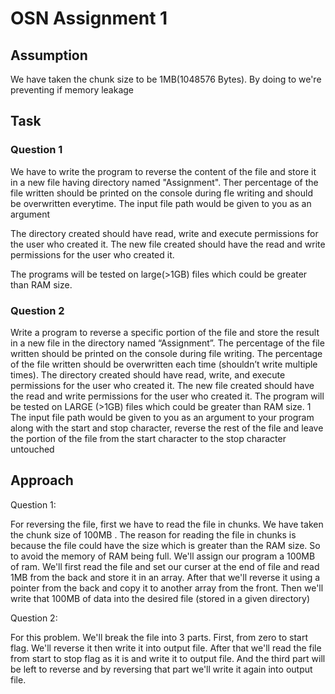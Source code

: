 
# OSN Assignment 1

## Assumption

We have taken the chunk size to be 1MB(1048576 Bytes). By doing to we're preventing if memory leakage

## Task
### Question 1

We have to write the program to reverse the content of the file and store it in a new file having directory named "Assignment".
Ther percentage of the file written should be printed on the console during fle writing and should be overwritten everytime.
The input file path would be given to you as an argument

The directory created should have read, write and execute permissions for the user who created it. The new file created should
have the read and write permissions for the user who created it.

The programs will be tested on large(>1GB) files which could be greater than 
RAM size.

### Question 2

Write a program to reverse a specific portion of the file and store the result in a new file in the directory named
“Assignment”.
The percentage of the file written should be printed on the console during file writing. The percentage of the file
written should be overwritten each time (shouldn’t write multiple times).
The directory created should have read, write, and execute permissions for the user who created it. The new file
created should have the read and write permissions for the user who created it.
The program will be tested on LARGE (>1GB) files which could be greater than RAM size.
1
The input file path would be given to you as an argument to your program along with the start and stop 
character, reverse the rest of the file and leave the portion of the file from the start character to the stop character
untouched

## Approach
Question 1:

For reversing the file, first we have to read the file in chunks. We have taken the chunk size of 100MB
. The reason for reading the file in chunks is because the file could have the size
which is greater than the RAM size. So to avoid the memory of RAM being full. We'll
assign our program a 100MB of ram.
We'll first read the file and set our curser at the end of file and read 1MB from the back and store it in an array. After that we'll
reverse it using a pointer from the back and copy it to another array from the front.
Then we'll write that 100MB of data into the desired file (stored in a given directory)

Question 2:

For this problem. We'll break the file into 3 parts. First, from zero to start flag. We'll reverse it then write it into output file.
After that we'll read the file from start to stop flag as it is and write it to output file.
And the third part will be left to reverse and by reversing that part we'll write it again into 
output file.
